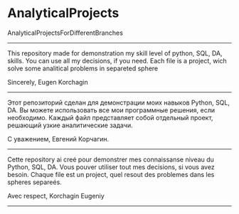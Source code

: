 # AnalyticalProjects


AnalyticalProjectsForDifferentBranches
________________________________
This repository made for demonstration my skill level of python, SQL, DA, skills. You can use all my decisions, if you need. 
Each file is a project, wich solve some analitical problems in separeted sphere

Sincerely, Eugen Korchagin

________________________________

Этот репозиторий сделан для демонстрации моих навыков Python, SQL, DA. Вы можете использовать все мои программные решения, если необходимо.
Каждый файл представляет собой отдельный проект, решающий узкие аналитические задачи.

С уважением, Евгений Корчагин.
________________________________

Cette repository ai creé pour demonstrer mes connaissanse niveau du Python, SQL, DA. Vous pouver utiliser tout mes decisions, si vous avez besoin.
Chaque file est un project, quel resout des problemes dans les spheres separeés.

Avec respect, Korchagin Eugeniy
________________________________
